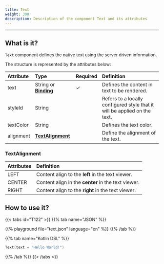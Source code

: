 ```yaml
---
title: Text
weight: 300
description: Description of the component Text and its attributes
---
```


---

## What is it?

`Text` component defines the native text using the server driven information. 

The structure is represented by the attributes below:

| Attribute | Type | Required | Definition |
| :--- | :--- | :--- | :--- |
| text | String or [**Binding**](/api/context#bindings) |   ✓ | Defines the content in text to be rendered. |
| styleId | String |  | Refers to a locally configured style that it will be applied on the text. |
| textColor | String |  | Defines the text color.  |
| alignment | [**TextAlignment**](#textalignment) |  | Define the alignment of the text. |

### TextAlignment

| At**tributes** | Definition |
| :--- | :--- |
| LEFT | Content align to the **left** in the text viewer. |
| CENTER | Content align in the **center** in the text viewer. |
| RIGHT | Content align to the **right** in the text viewer. |

## How to use it?

{{< tabs id="T122" >}}
{{% tab name="JSON" %}}
<!-- json-playground:text.json
{
    "_beagleComponent_": "beagle:text",
    "text": "Hello World!"
}
-->
{{% playground file="text.json" language="en" %}}
{{% /tab %}}

{{% tab name="Kotlin DSL" %}}
```kotlin
Text(text = "Hello World!")
```
{{% /tab %}}
{{< /tabs >}}
